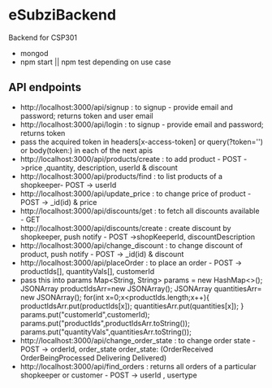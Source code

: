 # eSubziBackend
Backend for CSP301

- mongod
- npm start || npm test depending on use case

## API endpoints
- http://localhost:3000/api/signup : to signup - provide email and password; returns token and user email
- http://localhost:3000/api/login : to signup - provide email and password; returns token
- pass the acquired token in headers[x-access-token] or query(?token='<token>') or body(token:<token>) in each of the next apis
- http://localhost:3000/api/products/create : to add product - POST ->price ,quantity, description, userId & discount
- http://localhost:3000/api/products/find : to list products of a shopkeeper- POST -> userId
- http://localhost:3000/api/update_price : to change price of product - POST -> _id(id) & price
- http://localhost:3000/api/discounts/get : to fetch all discounts available - GET
- http://localhost:3000/api/discounts/create :  create discount by shopkeeper, push notify - POST ->shopKeeperId, discountDescription
- http://localhost:3000/api/change_discount : to change discount of product, push notify - POST -> _id(id) & discount
- http://localhost:3000/api/placeOrder : to place an order - POST -> productIds[], quantityVals[], customerId
- pass this into params
                            Map<String, String> params = new HashMap<>();
                             JSONArray productIdsArr=new JSONArray();
                                JSONArray quantitiesArr= new JSONArray();
                                for(int x=0;x<productIds.length;x++){
                                        productIdsArr.put(productIds[x]);
                                        quantitiesArr.put(quantities[x]);
                                }
                                params.put("customerId",customerId);
                                params.put("productIds",productIdsArr.toString());
                                params.put("quantityVals",quantitiesArr.toString());
- http://localhost:3000/api/change_order_state : to change order state - POST -> orderId, order_state
  order_state: (OrderReceived OrderBeingProcessed Delivering Delivered)
- http://localhost:3000/api/find_orders : returns all orders of a particular shopkeeper or customer - POST -> userId , usertype
